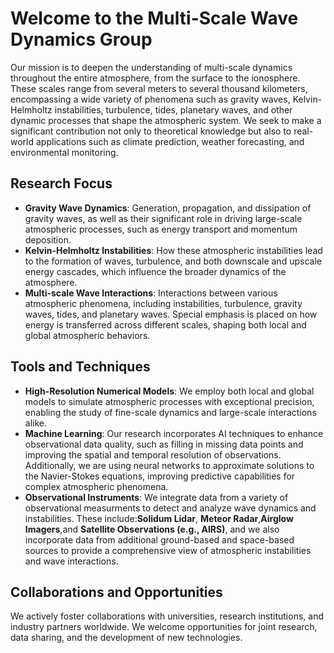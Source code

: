 # Welcome to the Multi-Scale Wave Dynamics Group
Our mission is to deepen the understanding of multi-scale dynamics throughout the entire atmosphere, from the surface to the ionosphere. These scales range from several meters to several thousand kilometers, encompassing a wide variety of phenomena such as gravity waves, Kelvin-Helmholtz instabilities, turbulence, tides, planetary waves, and other dynamic processes that shape the atmospheric system. We seek to make a significant contribution not only to theoretical knowledge but also to real-world applications such as climate prediction, weather forecasting, and environmental monitoring.

## Research Focus
- **Gravity Wave Dynamics**: Generation, propagation, and dissipation of gravity waves, as well as their significant role in driving large-scale atmospheric processes, such as energy transport and momentum deposition.
- **Kelvin-Helmholtz Instabilities**: How these atmospheric instabilities lead to the formation of waves, turbulence, and both downscale and upscale energy cascades, which influence the broader dynamics of the atmosphere.
- **Multi-scale Wave Interactions**: Interactions between various atmospheric phenomena, including instabilities, turbulence, gravity waves, tides, and planetary waves. Special emphasis is placed on how energy is transferred across different scales, shaping both local and global atmospheric behaviors.


## Tools and Techniques
- **High-Resolution Numerical Models**: We employ both local and global models to simulate atmospheric processes with exceptional precision, enabling the study of fine-scale dynamics and large-scale interactions alike.
- **Machine Learning**: Our research incorporates AI techniques to enhance observational data quality, such as filling in missing data points and improving the spatial and temporal resolution of observations. Additionally, we are using neural networks to approximate solutions to the Navier-Stokes equations, improving predictive capabilities for complex atmospheric phenomena.
- **Observational Instruments**: We integrate data from a variety of observational measurments to detect and analyze wave dynamics and instabilities. These include:**Solidum Lidar**, **Meteor Radar**,**Airglow Imagers**,and **Satellite Observations (e.g., AIRS)**, and we also incorporate data from additional ground-based and space-based sources to provide a comprehensive view of atmospheric instabilities and wave interactions.

## Collaborations and Opportunities
We actively foster collaborations with universities, research institutions, and industry partners worldwide. We welcome opportunities for joint research, data sharing, and the development of new technologies. 
